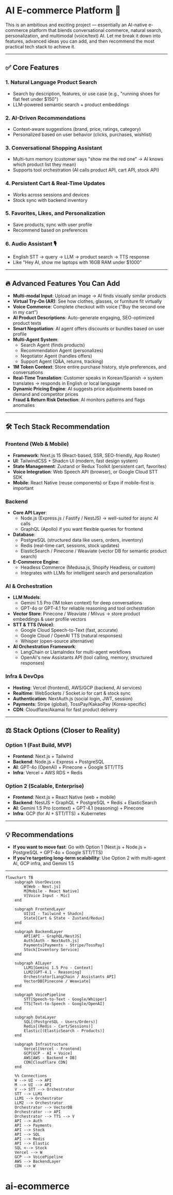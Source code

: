 # AI E-commerce Platform 🚀

This is an ambitious and exciting project — essentially an AI-native e-commerce platform that blends conversational
commerce, natural search, personalization, and multimodal (voice/text) AI. Let me break it down into features, advanced
ideas you can add, and then recommend the most practical tech stack to achieve it.

---

## ✅ Core Features

### 1. Natural Language Product Search

- Search by description, features, or use case (e.g., "running shoes for flat feet under $150")
- LLM-powered semantic search + product embeddings

### 2. AI-Driven Recommendations

- Context-aware suggestions (brand, price, ratings, category)
- Personalized based on user behavior (clicks, purchases, wishlist)

### 3. Conversational Shopping Assistant

- Multi-turn memory (customer says "show me the red one" → AI knows which product list they mean)
- Supports tool orchestration (AI calls product API, cart API, stock API)

### 4. Persistent Cart & Real-Time Updates

- Works across sessions and devices
- Stock sync with backend inventory

### 5. Favorites, Likes, and Personalization

- Save products, sync with user profile
- Recommend based on preferences

### 6. Audio Assistant 🎙️

- English STT → query → LLM → product search → TTS response
- Like "Hey AI, show me laptops with 16GB RAM under $1000"

---

## 🔥 Advanced Features You Can Add

- **Multi-modal Input**: Upload an image → AI finds visually similar products
- **Virtual Try-On (AR)**: See how clothes, glasses, or furniture fit virtually
- **Voice Commerce**: Complete checkout with voice ("Buy the second one in my cart")
- **AI Product Descriptions**: Auto-generate engaging, SEO-optimized product texts
- **Smart Negotiation**: AI agent offers discounts or bundles based on user profile
- **Multi-Agent System**:
  - Search Agent (finds products)
  - Recommendation Agent (personalizes)
  - Negotiator Agent (handles offers)
  - Support Agent (Q&A, returns, tracking)
- **1M Token Context**: Store entire purchase history, style preferences, and conversations
- **Real-Time Translation**: Customer speaks in Korean/Spanish → system translates → responds in English or local
  language
- **Dynamic Pricing Engine**: AI suggests price adjustments based on demand and competitor prices
- **Fraud & Return Risk Detection**: AI monitors patterns and flags anomalies

---

## 🛠️ Tech Stack Recommendation

### Frontend (Web & Mobile)

- **Framework**: Next.js 15 (React-based, SSR, SEO-friendly, App Router)
- **UI**: TailwindCSS + Shadcn UI (modern, fast design system)
- **State Management**: Zustand or Redux Toolkit (persistent cart, favorites)
- **Voice Integration**: Web Speech API (browser), or Google Cloud STT SDK
- **Mobile**: React Native (reuse components) or Expo if mobile-first is important

### Backend

- **Core API Layer**:
  - Node.js (Express.js / Fastify / NestJS) → well-suited for async AI calls
  - GraphQL (Apollo) if you want flexible queries for frontend
- **Database**:
  - PostgreSQL (structured data like users, orders, inventory)
  - Redis (real-time cart, sessions, stock updates)
  - ElasticSearch / Pinecone / Weaviate (vector DB for semantic product search)
- **E-Commerce Engine**:
  - Headless Commerce (Medusa.js, Shopify Headless, or custom)
  - Integrates with LLMs for intelligent search and personalization

### AI & Orchestration

- **LLM Models**:
  - Gemini 1.5 Pro (1M token context) for deep conversations
  - GPT-4o or GPT-4.1 for reliable reasoning and tool orchestration
- **Vector Store**: Pinecone / Weaviate / Milvus → store product embeddings & user profile vectors
- **STT & TTS (Voice)**:
  - Google Cloud Speech-to-Text (fast, accurate)
  - Google Cloud / OpenAI TTS (natural responses)
  - Whisper (open-source alternative)
- **AI Orchestration Framework**:
  - LangChain or LlamaIndex for multi-agent workflows
  - OpenAI's new Assistants API (tool calling, memory, structured responses)

### Infra & DevOps

- **Hosting**: Vercel (frontend), AWS/GCP (backend, AI services)
- **Realtime**: WebSockets / Socket.io for cart & stock sync
- **Authentication**: NextAuth.js (social login, JWT, session)
- **Payments**: Stripe (global), TossPay/KakaoPay (Korea-specific)
- **CDN**: Cloudflare/Akamai for fast product delivery

---

## ⚖️ Stack Options (Closer to Reality)

### Option 1 (Fast Build, MVP)

- **Frontend**: Next.js + Tailwind
- **Backend**: Node.js + Express + PostgreSQL
- **AI**: GPT-4o (OpenAI) + Pinecone + Google STT/TTS
- **Infra**: Vercel + AWS RDS + Redis

### Option 2 (Scalable, Enterprise)

- **Frontend**: Next.js + React Native (web + mobile)
- **Backend**: NestJS + GraphQL + PostgreSQL + Redis + ElasticSearch
- **AI**: Gemini 1.5 Pro (context) + GPT-4.1 (reasoning) + Pinecone
- **Infra**: GCP (for AI + STT/TTS) + Kubernetes

---

## 💡 Recommendations

- **If you want to move fast**: Go with Option 1 (Next.js + Node.js + PostgreSQL + GPT-4o + Google STT/TTS)
- **If you're targeting long-term scalability**: Use Option 2 with multi-agent AI, GCP infra, and Gemini 1.5

---

```mermaid
flowchart TB
    subgraph UserDevices
        W[Web - Next.js]
        M[Mobile - React Native]
        V[Voice Input - Mic]
    end

    subgraph FrontendLayer
        UI[UI - Tailwind + Shadcn]
        State[Cart & State - Zustand/Redux]
    end

    subgraph BackendLayer
        API[API - GraphQL/NestJS]
        Auth[Auth - NextAuth.js]
        Payments[Payments - Stripe/TossPay]
        Stock[Inventory Service]
    end

    subgraph AILayer
        LLM1[Gemini 1.5 Pro - Context]
        LLM2[GPT-4.1 - Reasoning]
        Orchestrator[LangChain / Assistants API]
        VectorDB[Pinecone / Weaviate]
    end

    subgraph VoicePipeline
        STT[Speech-to-Text - Google/Whisper]
        TTS[Text-to-Speech - Google/OpenAI]
    end

    subgraph DataLayer
        SQL[(PostgreSQL - Users/Orders)]
        Redis[(Redis - Cart/Sessions)]
        Elastic[(ElasticSearch - Products)]
    end

    subgraph Infrastructure
        Vercel[Vercel - Frontend]
        GCP[GCP - AI + Voice]
        AWS[AWS - Backend + DB]
        CDN[Cloudflare CDN]
    end

    %% Connections
    W --> UI --> API
    M --> UI --> API
    V --> STT --> Orchestrator
    STT --> LLM1
    LLM1 --> Orchestrator
    LLM2 --> Orchestrator
    Orchestrator --> VectorDB
    Orchestrator --> API
    Orchestrator --> TTS --> V
    API --> Auth
    API --> Payments
    API --> Stock
    API --> SQL
    API --> Redis
    API --> Elastic
    SQL <--> Stock
    Vercel --> W
    GCP --> VoicePipeline
    AWS --> BackendLayer
    CDN --> W
```
# ai-ecommerce
